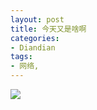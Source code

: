 ```yaml
---
layout: post
title: 今天又是啥啊
categories:
- Diandian
tags:
- 网络, 
---
```

<img src="http://m2.img.srcdd.com/farm4/7/4EA1CE687C68201CEC4199BB5D19E007_330_136.GIF" />